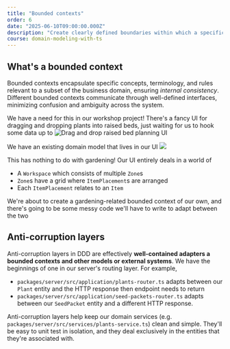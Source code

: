 ```yaml
---
title: "Bounded contexts"
order: 6
date: "2025-06-10T09:00:00.000Z"
description: "Create clearly defined boundaries within which a specific domain model and language apply."
course: domain-modeling-with-ts
---
```


## What's a bounded context

Bounded contexts encapsulate specific concepts, terminology, and rules relevant to a subset of the business domain, ensuring _internal consistency_. Different bounded contexts communicate through well-defined interfaces, minimizing confusion and ambiguity across the system.

We have a need for this in our workshop project! There's a fancy UI for dragging and dropping plants into raised beds, just waiting for us to hook some data up to
![Drag and drop raised bed planning UI](./img/dnd-ui.png)

We have an existing domain model that lives in our UI
![](./img/ui-bounded-context.png)

This has nothing to do with gardening! Our UI entirely deals in a world of

- A `Workspace` which consists of multiple `Zone`s
- `Zone`s have a grid where `ItemPlacement`s are arranged
- Each `ItemPlacement` relates to an `Item`

We're about to create a gardening-related bounded context of our own, and there's going to be some messy code we'll have to write to adapt between the two

## Anti-corruption layers

Anti-corruption layers in DDD are effectively **well-contained adapters a bounded contexts and other models or external systems**. We have the beginnings of one in our server's routing layer. For example,

- `packages/server/src/application/plants-router.ts` adapts between our `Plant` entity and the HTTP response then endpoint needs to return
- `packages/server/src/application/seed-packets-router.ts` adapts between our `SeedPacket` entity and a different HTTP response.

Anti-corruption layers help keep our domain services (e.g. `packages/server/src/services/plants-service.ts`) clean and simple. They'll be easy to unit test in isolation, and they deal exclusively in the entities that they're associated with.
